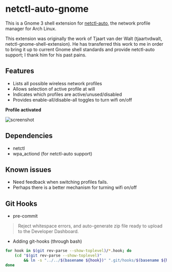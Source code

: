 # netctl-auto-gnome #
This is a Gnome 3 shell extension for [netctl-auto](https://wiki.archlinux.org/index.php/Netctl), the network profile manager for Arch Linux.

This extension was originally the work of Tjaart van der Walt (tjaartvdwalt, netctl-gnome-shell-extension). He has transferred this work to me in order to bring it up to current Gnome shell standards and provide netctl-auto support; I thank him for his past pains.

## Features ##
* Lists all possible wireless network profiles
* Allows selection of active profile at will
* Indicates which profiles are active/unused/disabled
* Provides enable-all/disable-all toggles to turn wifi on/off

**Profile activated**

![screenshot](https://github.com/nigeil/netctl-auto-gnome/blob/master/screenshots/netctl-auto-gnome-screenshot.png?raw=true)

## Dependencies ##
* netctl
* wpa\_actiond (for netctl-auto support)

## Known issues ##
* Need feedback when switching profiles fails.
* Perhaps there is a better mechanism for turning wifi on/off

## Git Hooks ##
* pre-commit
> Reject whitespace errors, and auto-generate zip file ready to upload to the Developer Dashboard.

* Adding git-hooks (through bash)
```bash
for hook in $(git rev-parse --show-toplevel)/*.hook; do
	(cd "$(git rev-parse --show-toplevel)"
		&& ln -s "../../$(basename ${hook})" ".git/hooks/$(basename ${hook%.hook})");
done
```
